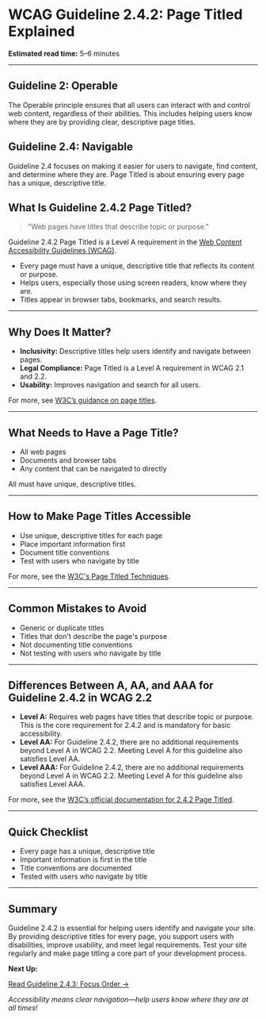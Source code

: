 <!--
title: WCAG Guideline 2.4.2: Page Titled Explained
series: Making the Web Accessible for All
description: A practical guide to WCAG Guideline 2.4.2 (Page Titled)—what it means, why it matters, and how to ensure every web page has a descriptive title.
keywords: wcag 2.4.2, page titled, document title, accessibility, web standards, digital inclusion
image: WCAG-Series-2-4-2.png
imageAlt: Blue text on yellow background saying, "Web Content Accessibiilty Guiedlines (WCAG) 2.4.2 Explained, Page Titled"
status: published
date: 2025-07-03
-->

# **WCAG Guideline 2.4.2: Page Titled Explained**

**Estimated read time:** 5–6 minutes

---

## **Guideline 2: Operable**

The Operable principle ensures that all users can interact with and control web content, regardless of their abilities. This includes helping users know where they are by providing clear, descriptive page titles.

## **Guideline 2.4: Navigable**

Guideline 2.4 focuses on making it easier for users to navigate, find content, and determine where they are. Page Titled is about ensuring every page has a unique, descriptive title.

## **What Is Guideline 2.4.2 Page Titled?**

<!-- [Illustration: Browser tab with a descriptive page title] -->

> "Web pages have titles that describe topic or purpose."

Guideline 2.4.2 Page Titled is a Level A requirement in the [Web Content Accessibility Guidelines (WCAG)](https://www.w3.org/WAI/WCAG22/quickref/#page-titled).

- Every page must have a unique, descriptive title that reflects its content or purpose.
- Helps users, especially those using screen readers, know where they are.
- Titles appear in browser tabs, bookmarks, and search results.

---

## **Why Does It Matter?**

<!-- [Infographic: User reading a page title, browser tab, and search result] -->

- **Inclusivity:** Descriptive titles help users identify and navigate between pages.
- **Legal Compliance:** Page Titled is a Level A requirement in WCAG 2.1 and 2.2.
- **Usability:** Improves navigation and search for all users.

For more, see [W3C’s guidance on page titles](https://www.w3.org/WAI/WCAG22/Understanding/page-titled.html).

---

## **What Needs to Have a Page Title?**

<!-- [Grid: Web pages, documents, browser tabs, all with title icons] -->

- All web pages
- Documents and browser tabs
- Any content that can be navigated to directly

All must have unique, descriptive titles.

---

## **How to Make Page Titles Accessible**

<!-- [Side-by-side code snippets: Good title, bad title]
[Example: Settings panel for page titles] -->

- Use unique, descriptive titles for each page
- Place important information first
- Document title conventions
- Test with users who navigate by title

For more, see the [W3C's Page Titled Techniques](https://www.w3.org/WAI/WCAG22/Techniques/general/G88).

---

## **Common Mistakes to Avoid**

<!-- [Do/Don't graphic: Left side with good title, right side with generic title] -->

- Generic or duplicate titles
- Titles that don't describe the page's purpose
- Not documenting title conventions
- Not testing with users who navigate by title

---

## **Differences Between A, AA, and AAA for Guideline 2.4.2 in WCAG 2.2**

<!-- [Infographic: Three columns labeled A, AA, AAA with example requirements for each] -->

- **Level A:** Requires web pages have titles that describe topic or purpose. This is the core requirement for 2.4.2 and is mandatory for basic accessibility.
- **Level AA:** For Guideline 2.4.2, there are no additional requirements beyond Level A in WCAG 2.2. Meeting Level A for this guideline also satisfies Level AA.
- **Level AAA:** For Guideline 2.4.2, there are no additional requirements beyond Level A in WCAG 2.2. Meeting Level A for this guideline also satisfies Level AAA.

For more, see the [W3C’s official documentation for 2.4.2 Page Titled](https://www.w3.org/WAI/WCAG22/Understanding/page-titled.html).

---

## **Quick Checklist**

<!-- [Checklist graphic: Icons for each item (title, browser tab, search, etc.)] -->

- Every page has a unique, descriptive title
- Important information is first in the title
- Title conventions are documented
- Tested with users who navigate by title

---

## **Summary**

<!-- [Illustration: User reading a descriptive page title in a browser tab] -->

Guideline 2.4.2 is essential for helping users identify and navigate your site. By providing descriptive titles for every page, you support users with disabilities, improve usability, and meet legal requirements. Test your site regularly and make page titling a core part of your development process.

**Next Up:**

[Read Guideline 2.4.3: Focus Order →](WCAG-Guideline-2-4-3-Focus-Order-Explained)

*Accessibility means clear navigation—help users know where they are at all times!*

